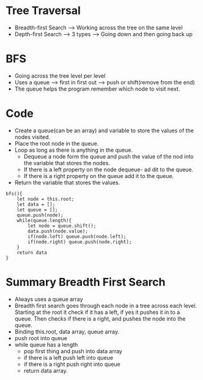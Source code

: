 # Tree Traversal
- Breadth-first Search --> Working across the tree on the same level
- Depth-first Search --> 3 types --> Going down and then going back up

# BFS
- Going across the tree level per level
- Uses a queue --> first in first out --> push or shift(remove from the end)
- The queue helps the program remember which node to visit next. 

# Code
- Create a queue(can be an array) and variable to store the values of the nodes visited.
- Place the root node in the queue.
- Loop as long as there is anything in the queue.
    - Dequeue a node form the queue and push the value of the nod into the variable that stores the nodes.
    - If there is a left property on the node dequeue- ad dit to the queue.
    - If there is a right property on the queue add it to the queue.
- Return the variable that stores the values.
```
bfs(){
    let node = this.root;
    let data = [];
    let queue = [];
    queue.push(node);
    while(queue.length){
        let node = queue.shift();
        data.push(node.value);
        if(node.left) queue.push(node.left);
        if(node.right) queue.push(node.right);
    }
    return data
}

```
# Summary Breadth First Search
- Always uses a queue array
- Breadth first search goes through each node in a tree across each level. Starting at the root it check if it has a left, if yes it pushes it in to a queue. Then checks if there is a right, and pushes the node into the queue. 
- Binding this.root, data array, queue array.
- push root into queue
- while queue has a length 
    - pop first thing and push into data array
    - if there is a left push left into queue
    - if there is a right push right into queue
    - return data array.